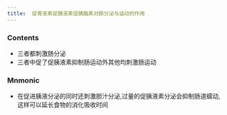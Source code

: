 ```yaml
---
title:  促胃液素促胰液素促胰酶素对肠分泌与运动的作用
--- 
```


### Contents
- 三者都刺激肠分泌
- 三者中促了促胰液素抑制肠运动外其他均刺激肠运动

### Mnmonic
- 在促进胰液分泌的同时还刺激胆汁分泌,过量的促胰液素分泌会抑制肠道蠕动,这样可以延长食物的消化吸收时间
